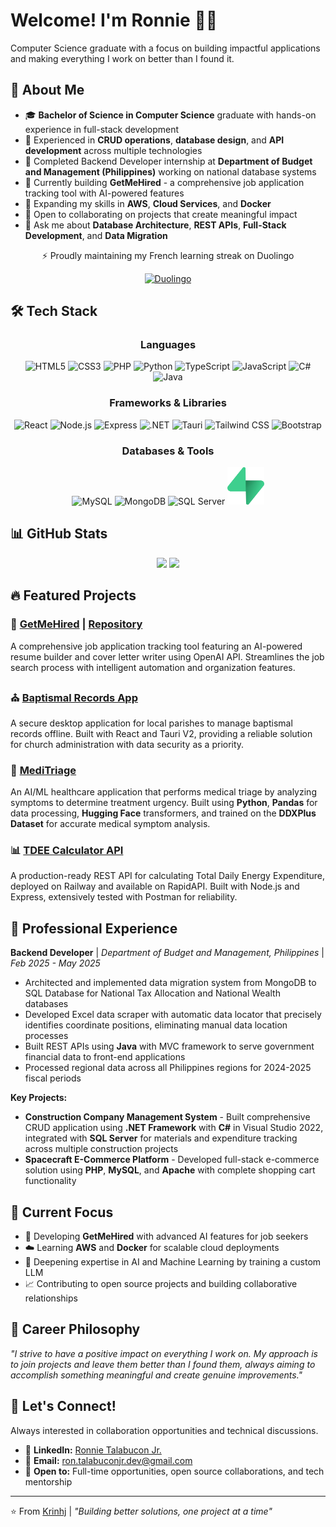 # Welcome! I'm Ronnie 👨‍💻

Computer Science graduate with a focus on building impactful applications and making everything I work on better than I found it.

## 🚀 About Me

- 🎓 **Bachelor of Science in Computer Science** graduate with hands-on experience in full-stack development
- 💼 Experienced in **CRUD operations**, **database design**, and **API development** across multiple technologies
- 🏢 Completed Backend Developer internship at **Department of Budget and Management (Philippines)** working on national database systems
- 🔭 Currently building **GetMeHired** - a comprehensive job application tracking tool with AI-powered features
- 🌱 Expanding my skills in **AWS**, **Cloud Services**, and **Docker**
- 👯 Open to collaborating on projects that create meaningful impact
- 💬 Ask me about **Database Architecture**, **REST APIs**, **Full-Stack Development**, and **Data Migration**

<div align="center">

⚡ Proudly maintaining my French learning streak on Duolingo 

[![Duolingo](https://duolingo-stats-card.vercel.app/api?username=RonnieJr.D&theme=dark)](https://duolingo.com/profile/RonnieJr.D)

</div>

## 🛠️ Tech Stack

<div align="center">

### Languages
<img src="https://cdn.jsdelivr.net/gh/devicons/devicon/icons/html5/html5-original.svg" height="60" alt="HTML5" />
<img src="https://cdn.jsdelivr.net/gh/devicons/devicon/icons/css3/css3-original.svg" height="60" alt="CSS3" />
<img src="https://cdn.jsdelivr.net/gh/devicons/devicon/icons/php/php-original.svg" height="60" alt="PHP" />
<img src="https://cdn.jsdelivr.net/gh/devicons/devicon/icons/python/python-original.svg" height="60" alt="Python" />
<img src="https://cdn.jsdelivr.net/gh/devicons/devicon/icons/typescript/typescript-original.svg" height="60" alt="TypeScript" />
<img src="https://cdn.jsdelivr.net/gh/devicons/devicon/icons/javascript/javascript-original.svg" height="60" alt="JavaScript" />
<img src="https://cdn.jsdelivr.net/gh/devicons/devicon/icons/csharp/csharp-original.svg" height="60" alt="C#" />
<img src="https://cdn.jsdelivr.net/gh/devicons/devicon/icons/java/java-original.svg" height="60" alt="Java" />

### Frameworks & Libraries
<img src="https://cdn.jsdelivr.net/gh/devicons/devicon/icons/react/react-original.svg" height="60" alt="React" />
<img src="https://cdn.jsdelivr.net/gh/devicons/devicon/icons/nodejs/nodejs-original.svg" height="60" alt="Node.js" />
<img src="https://cdn.jsdelivr.net/gh/devicons/devicon/icons/express/express-original-wordmark.svg" height="60" alt="Express" />
<img src="https://cdn.jsdelivr.net/gh/devicons/devicon/icons/dot-net/dot-net-original.svg" height="60" alt=".NET" />
<img src="https://avatars.githubusercontent.com/u/54536011?s=200&v=4" height="60" alt="Tauri" />
<img src="https://cdn.jsdelivr.net/gh/devicons/devicon/icons/tailwindcss/tailwindcss-original.svg" height="60" alt="Tailwind CSS" />
<img src="https://cdn.jsdelivr.net/gh/devicons/devicon/icons/bootstrap/bootstrap-original.svg" height="60" alt="Bootstrap" />

### Databases & Tools
<img src="https://cdn.jsdelivr.net/gh/devicons/devicon/icons/mysql/mysql-original.svg" height="60" alt="MySQL" />
<img src="https://cdn.jsdelivr.net/gh/devicons/devicon/icons/mongodb/mongodb-original.svg" height="60" alt="MongoDB" />
<img src="https://cdn.jsdelivr.net/gh/devicons/devicon/icons/microsoftsqlserver/microsoftsqlserver-plain.svg" height="60" alt="SQL Server" />
<img src="https://raw.githubusercontent.com/supabase/supabase/master/packages/common/assets/images/supabase-logo-icon.png" height="60" alt="Supabase" />

</div>

## 📊 GitHub Stats

<div align="center">
<img src="https://github-readme-stats.vercel.app/api?username=Krinhj&show_icons=true&theme=dark&count_private=true" height="180em" />
<img src="https://github-readme-stats.vercel.app/api/top-langs/?username=Krinhj&layout=compact&theme=dark" height="180em" />
</div>

## 🔥 Featured Projects

### 💼 [GetMeHired](https://get-me-hired.vercel.app/) | [Repository](https://github.com/Krinhj/get-me-hired)
A comprehensive job application tracking tool featuring an AI-powered resume builder and cover letter writer using OpenAI API. Streamlines the job search process with intelligent automation and organization features.

### ⛪ [Baptismal Records App](https://github.com/Krinhj/baptismal-records-app)
A secure desktop application for local parishes to manage baptismal records offline. Built with React and Tauri V2, providing a reliable solution for church administration with data security as a priority.

### 🏥 [MediTriage](https://github.com/Krinhj/MediTriage)
An AI/ML healthcare application that performs medical triage by analyzing symptoms to determine treatment urgency. Built using **Python**, **Pandas** for data processing, **Hugging Face** transformers, and trained on the **DDXPlus Dataset** for accurate medical symptom analysis.

### 📊 [TDEE Calculator API](https://github.com/Krinhj/tdee-api)
A production-ready REST API for calculating Total Daily Energy Expenditure, deployed on Railway and available on RapidAPI. Built with Node.js and Express, extensively tested with Postman for reliability.

## 💼 Professional Experience

**Backend Developer** | *Department of Budget and Management, Philippines* | *Feb 2025 - May 2025*
- Architected and implemented data migration system from MongoDB to SQL Database for National Tax Allocation and National Wealth databases
- Developed Excel data scraper with automatic data locator that precisely identifies coordinate positions, eliminating manual data location processes
- Built REST APIs using **Java** with MVC framework to serve government financial data to front-end applications
- Processed regional data across all Philippines regions for 2024-2025 fiscal periods

**Key Projects:**
- **Construction Company Management System** - Built comprehensive CRUD application using **.NET Framework** with **C#** in Visual Studio 2022, integrated with **SQL Server** for materials and expenditure tracking across multiple construction projects
- **Spacecraft E-Commerce Platform** - Developed full-stack e-commerce solution using **PHP**, **MySQL**, and **Apache** with complete shopping cart functionality

## 🌟 Current Focus

- 🔨 Developing **GetMeHired** with advanced AI features for job seekers
- ☁️ Learning **AWS** and **Docker** for scalable cloud deployments  
- 🤖 Deepening expertise in AI and Machine Learning by training a custom LLM
- 📈 Contributing to open source projects and building collaborative relationships

## 🎯 Career Philosophy

*"I strive to have a positive impact on everything I work on. My approach is to join projects and leave them better than I found them, always aiming to accomplish something meaningful and create genuine improvements."*

## 🤝 Let's Connect!

Always interested in collaboration opportunities and technical discussions.

- 💼 **LinkedIn:** [Ronnie Talabucon Jr.](https://www.linkedin.com/in/ronnie-talabucon-jr-30528b31b)
- 📧 **Email:** ron.talabuconjr.dev@gmail.com
- 🌟 **Open to:** Full-time opportunities, open source collaborations, and tech mentorship

---

⭐️ From [Krinhj](https://github.com/Krinhj) | *"Building better solutions, one project at a time"*
